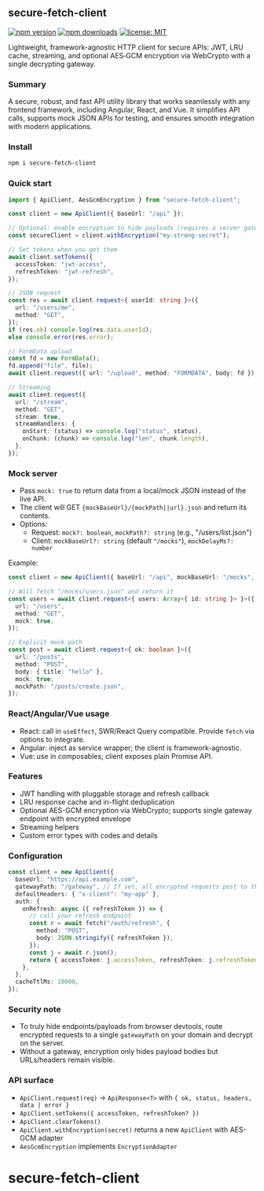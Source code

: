 ## secure-fetch-client

[![npm version](https://img.shields.io/npm/v/secure-fetch-client.svg)](https://www.npmjs.com/package/secure-fetch-client)
[![npm downloads](https://img.shields.io/npm/dm/secure-fetch-client.svg)](https://www.npmjs.com/package/secure-fetch-client)
[![license: MIT](https://img.shields.io/badge/license-MIT-blue.svg)](./LICENSE)

Lightweight, framework-agnostic HTTP client for secure APIs: JWT, LRU cache, streaming, and optional AES‑GCM encryption via WebCrypto with a single decrypting gateway.

### Summary

A secure, robust, and fast API utility library that works seamlessly with any frontend framework, including Angular, React, and Vue. It simplifies API calls, supports mock JSON APIs for testing, and ensures smooth integration with modern applications.

### Install

```bash
npm i secure-fetch-client
```

### Quick start

```ts
import { ApiClient, AesGcmEncryption } from "secure-fetch-client";

const client = new ApiClient({ baseUrl: "/api" });

// Optional: enable encryption to hide payloads (requires a server gateway to decrypt)
const secureClient = client.withEncryption("my-strong-secret");

// Set tokens when you get them
await client.setTokens({
  accessToken: "jwt-access",
  refreshToken: "jwt-refresh",
});

// JSON request
const res = await client.request<{ userId: string }>({
  url: "/users/me",
  method: "GET",
});
if (res.ok) console.log(res.data.userId);
else console.error(res.error);

// FormData upload
const fd = new FormData();
fd.append("file", file);
await client.request({ url: "/upload", method: "FORMDATA", body: fd });

// Streaming
await client.request({
  url: "/stream",
  method: "GET",
  stream: true,
  streamHandlers: {
    onStart: (status) => console.log("status", status),
    onChunk: (chunk) => console.log("len", chunk.length),
  },
});
```

### Mock server

- Pass `mock: true` to return data from a local/mock JSON instead of the live API.
- The client will GET `{mockBaseUrl}/{mockPath||url}.json` and return its contents.
- Options:
  - Request: `mock?: boolean`, `mockPath?: string` (e.g., "/users/list.json")
  - Client: `mockBaseUrl?: string` (default `"/mocks"`), `mockDelayMs?: number`

Example:

```ts
const client = new ApiClient({ baseUrl: "/api", mockBaseUrl: "/mocks", mockDelayMs: 300 });

// Will fetch "/mocks/users.json" and return it
const users = await client.request<{ users: Array<{ id: string }> }>({
  url: "/users",
  method: "GET",
  mock: true,
});

// Explicit mock path
const post = await client.request<{ ok: boolean }>({
  url: "/posts",
  method: "POST",
  body: { title: "hello" },
  mock: true,
  mockPath: "/posts/create.json",
});
```

### React/Angular/Vue usage

- React: call in `useEffect`, SWR/React Query compatible. Provide `fetch` via options to integrate.
- Angular: inject as service wrapper; the client is framework-agnostic.
- Vue: use in composables; client exposes plain Promise API.

### Features

- JWT handling with pluggable storage and refresh callback
- LRU response cache and in-flight deduplication
- Optional AES-GCM encryption via WebCrypto; supports single gateway endpoint with encrypted envelope
- Streaming helpers
- Custom error types with codes and details

### Configuration

```ts
const client = new ApiClient({
  baseUrl: "https://api.example.com",
  gatewayPath: "/gateway", // If set, all encrypted requests post to this path
  defaultHeaders: { "x-client": "my-app" },
  auth: {
    onRefresh: async ({ refreshToken }) => {
      // call your refresh endpoint
      const r = await fetch("/auth/refresh", {
        method: "POST",
        body: JSON.stringify({ refreshToken }),
      });
      const j = await r.json();
      return { accessToken: j.accessToken, refreshToken: j.refreshToken };
    },
  },
  cacheTtlMs: 10000,
});
```

### Security note

- To truly hide endpoints/payloads from browser devtools, route encrypted requests to a single `gatewayPath` on your domain and decrypt on the server.
- Without a gateway, encryption only hides payload bodies but URLs/headers remain visible.

### API surface

- `ApiClient.request(req)` → `ApiResponse<T>` with `{ ok, status, headers, data | error }`
- `ApiClient.setTokens({ accessToken, refreshToken? })`
- `ApiClient.clearTokens()`
- `ApiClient.withEncryption(secret)` returns a new `ApiClient` with AES-GCM adapter
- `AesGcmEncryption` implements `EncryptionAdapter`

# secure-fetch-client
